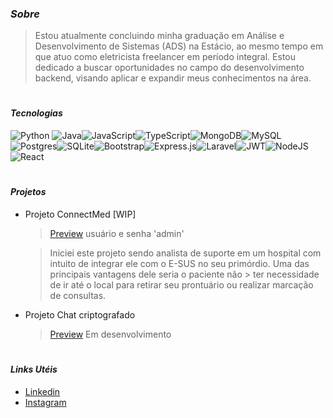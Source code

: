 
### *Sobre*
> Estou atualmente concluindo minha graduação em Análise  e Desenvolvimento de Sistemas (ADS) na Estácio, ao mesmo tempo em que atuo como eletricista freelancer em período integral. Estou dedicado a buscar oportunidades no campo do desenvolvimento backend, visando aplicar e expandir meus conhecimentos na área.
#

#### *Tecnologias*

![Python](https://img.shields.io/badge/python-3670A0?style=for-the-badge&logo=python&logoColor=ffdd54) ![Java](https://img.shields.io/badge/java-%23ED8B00.svg?style=for-the-badge&logo=openjdk&logoColor=white)![JavaScript](https://img.shields.io/badge/javascript-%23323330.svg?style=for-the-badge&logo=javascript&logoColor=%23F7DF1E)![TypeScript](https://img.shields.io/badge/typescript-%23007ACC.svg?style=for-the-badge&logo=typescript&logoColor=white)![MongoDB](https://img.shields.io/badge/MongoDB-%234ea94b.svg?style=for-the-badge&logo=mongodb&logoColor=white)![MySQL](https://img.shields.io/badge/mysql-%2300f.svg?style=for-the-badge&logo=mysql&logoColor=white)![Postgres](https://img.shields.io/badge/postgres-%23316192.svg?style=for-the-badge&logo=postgresql&logoColor=white)![SQLite](https://img.shields.io/badge/sqlite-%2307405e.svg?style=for-the-badge&logo=sqlite&logoColor=white)![Bootstrap](https://img.shields.io/badge/bootstrap-%238511FA.svg?style=for-the-badge&logo=bootstrap&logoColor=white)![Express.js](https://img.shields.io/badge/express.js-%23404d59.svg?style=for-the-badge&logo=express&logoColor=%2361DAFB)![Laravel](https://img.shields.io/badge/laravel-%23FF2D20.svg?style=for-the-badge&logo=laravel&logoColor=white)![JWT](https://img.shields.io/badge/JWT-black?style=for-the-badge&logo=JSON%20web%20tokens)![NodeJS](https://img.shields.io/badge/node.js-6DA55F?style=for-the-badge&logo=node.js&logoColor=white)![React](https://img.shields.io/badge/react-%2320232a.svg?style=for-the-badge&logo=react&logoColor=%2361DAFB)

#

#### *Projetos*
 
- Projeto ConnectMed [WIP]
  > [Preview](https://clientside-connect-med.vercel.app/)
  > usuário e senha 'admin'
    
  > Iniciei este projeto sendo analista de suporte em um hospital com intuito de integrar ele com o E-SUS no seu primórdio. Uma das principais vantagens dele seria o paciente não   > ter necessidade de ir até o local para retirar seu prontuário ou realizar marcação de consultas. 

  

- Projeto Chat criptografado
  > [Preview](#)
  Em desenvolvimento

#

#### *Links Utéis*
- [Linkedin](https://www.linkedin.com/in/patrick-oliveiraa/)
- [Instagram](https://www.instagram.com/patrck.ak/)

